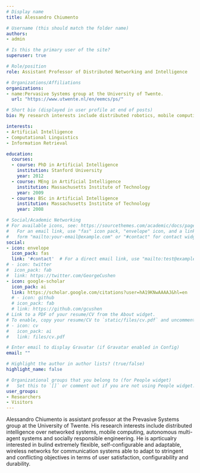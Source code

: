```yaml
---
# Display name
title: Alessandro Chiumento

# Username (this should match the folder name)
authors:
- admin

# Is this the primary user of the site?
superuser: true

# Role/position
role: Assistant Professor of Distributed Networking and Intelligence

# Organizations/Affiliations
organizations:
- name:Pervasive Systems group at the University of Twente.
  url: "https://www.utwente.nl/en/eemcs/ps/"

# Short bio (displayed in user profile at end of posts)
bio: My research interests include distributed robotics, mobile computing and programmable matter.

interests:
- Artificial Intelligence
- Computational Linguistics
- Information Retrieval

education:
  courses:
  - course: PhD in Artificial Intelligence
    institution: Stanford University
    year: 2012
  - course: MEng in Artificial Intelligence
    institution: Massachusetts Institute of Technology
    year: 2009
  - course: BSc in Artificial Intelligence
    institution: Massachusetts Institute of Technology
    year: 2008

# Social/Academic Networking
# For available icons, see: https://sourcethemes.com/academic/docs/page-builder/#icons
#   For an email link, use "fas" icon pack, "envelope" icon, and a link in the
#   form "mailto:your-email@example.com" or "#contact" for contact widget.
social:
- icon: envelope
  icon_pack: fas
  link: '#contact'  # For a direct email link, use "mailto:test@example.org".
# - icon: twitter
#  icon_pack: fab
#  link: https://twitter.com/GeorgeCushen
- icon: google-scholar
  icon_pack: ai
  link: https://scholar.google.com/citations?user=hA19KNwAAAAJ&hl=en
  # - icon: github
  # icon_pack: fab
  # link: https://github.com/gcushen
# Link to a PDF of your resume/CV from the About widget.
# To enable, copy your resume/CV to `static/files/cv.pdf` and uncomment the lines below.
# - icon: cv
#   icon_pack: ai
#   link: files/cv.pdf

# Enter email to display Gravatar (if Gravatar enabled in Config)
email: ""

# Highlight the author in author lists? (true/false)
highlight_name: false

# Organizational groups that you belong to (for People widget)
#   Set this to `[]` or comment out if you are not using People widget.
user_groups:
- Researchers
- Visitors
---
```


Alessandro Chiumento is assistant professor at the Prevasive Systems group at the University of Twente. His research interests include distributed intelligence over networked systems, mobile computing, autonomous multi-agent systems and socially responsible engineering. He is aprticualry interested in bulind extremely flexible, self-configurable and adaptable, wireless networks for communication systems able to adapt to stringent and conflicting objectives in terms of user satisfaction, configurability and durability.
